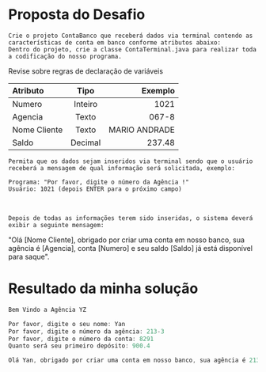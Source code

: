 # Proposta do Desafio


    Crie o projeto ContaBanco que receberá dados via terminal contendo as características de conta em banco conforme atributos abaixo:
    Dentro do projeto, crie a classe ContaTerminal.java para realizar toda a codificação do nosso programa.

Revise sobre regras de declaração de variáveis

| Atributo | Tipo| 	Exemplo|
|:-----|:--------:|------:|
|Numero |	Inteiro |	1021|
Agencia |	Texto |	067-8|
Nome Cliente |	Texto |	MARIO ANDRADE
Saldo |	Decimal |	237.48



    Permita que os dados sejam inseridos via terminal sendo que o usuário receberá a mensagem de qual informação será solicitada, exemplo:

    Programa: "Por favor, digite o número da Agência !"
    Usuário: 1021 (depois ENTER para o próximo campo)

<br>

    Depois de todas as informações terem sido inseridas, o sistema deverá exibir a seguinte mensagem:

"Olá [Nome Cliente], obrigado por criar uma conta em nosso banco, sua agência é [Agencia], conta [Numero] e seu saldo [Saldo] já está disponível para saque".

# Resultado da minha solução

```java
Bem Vindo a Agência YZ

Por favor, digite o seu nome: Yan
Por favor, digite o número da agência: 213-3
Por favor, digite o número da conta: 8291
Quanto será seu primeiro depósito: 900.4

Olá Yan, obrigado por criar uma conta em nosso banco, sua agência é 213-3, conta 8291 e seu saldo R$900.40 já está disponível para saque
```